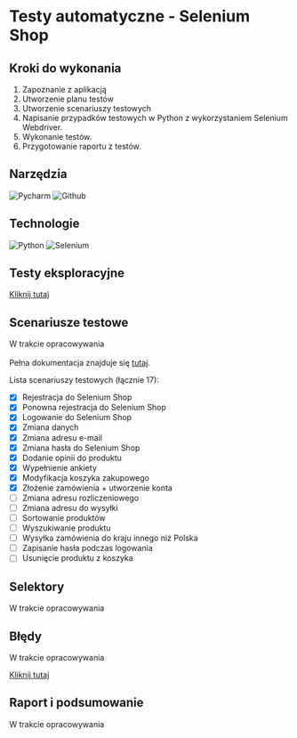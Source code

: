 # Testy automatyczne - Selenium Shop

## Kroki do wykonania
1. Zapoznanie z aplikacją 
2. Utworzenie planu testów
2. Utworzenie scenariuszy testowych
3. Napisanie przypadków testowych w Python z wykorzystaniem Selenium Webdriver.
4. Wykonanie testów.
5. Przygotowanie raportu z testów.

## Narzędzia
<img alt="Pycharm" src="https://img.shields.io/badge/PyCharm-000000.svg?&style=for-the-badge&logo=PyCharm&logoColor=white"/> <img alt="Github" src="https://img.shields.io/badge/GitHub-100000?style=for-the-badge&logo=github&logoColor=white"/> 

## Technologie
<img alt="Python" src="https://img.shields.io/badge/Python-FFD43B?style=for-the-badge&logo=python&logoColor=blue"/> <img alt="Selenium" src="https://img.shields.io/badge/Selenium-43B02A?style=for-the-badge&logo=Selenium&logoColor=white"/>
<a name='tasks'></a>

## Testy eksploracyjne
[Kliknij tutaj](https://github.com/rkarolina/selenium_shop/blob/main/Exploratory%20Tests.md)

## Scenariusze testowe
W trakcie opracowywania <br><br>
Pełna dokumentacja znajduje się
[tutaj](https://1drv.ms/x/s!AiWhhxI_zHSDgtoizwYLb_fSpq5lEQ?e=qoiBuk).

Lista scenariuszy testowych (łącznie 17):
- [x] Rejestracja do Selenium Shop 
- [x] Ponowna rejestracja do Selenium Shop 
- [x] Logowanie do Selenium Shop 
- [x] Zmiana danych
- [x] Zmiana adresu e-mail
- [x] Zmiana hasła do Selenium Shop
- [x] Dodanie opinii do produktu 
- [x] Wypełnienie ankiety
- [x] Modyfikacja koszyka zakupowego
- [x] Złożenie zamówienia + utworzenie konta
- [ ] Zmiana adresu rozliczeniowego
- [ ] Zmiana adresu do wysyłki
- [ ] Sortowanie produktów 
- [ ] Wyszukiwanie produktu
- [ ] Wysyłka zamówienia do kraju innego niż Polska
- [ ] Zapisanie hasła podczas logowania
- [ ] Usunięcie produktu z koszyka

## Selektory
W trakcie opracowywania
## Błędy
W trakcie opracowywania

[Kliknij tutaj](https://1drv.ms/x/s!AiWhhxI_zHSDgtohoV7kO9H5W4FT4w?e=5MbF6N)

## Raport i podsumowanie
W trakcie opracowywania